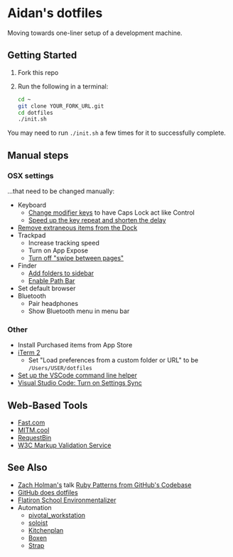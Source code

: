 # Aidan's dotfiles

Moving towards one-liner setup of a development machine.

## Getting Started

1. Fork this repo
1. Run the following in a terminal:

   ```bash
   cd ~
   git clone YOUR_FORK_URL.git
   cd dotfiles
   ./init.sh
   ```

You may need to run `./init.sh` a few times for it to successfully complete.

## Manual steps

### OSX settings

...that need to be changed manually:

- Keyboard
  - [Change modifier keys](https://support.apple.com/guide/mac-help/change-the-behavior-of-the-modifier-keys-mchlp1011/mac) to have Caps Lock act like Control
  - [Speed up the key repeat and shorten the delay](https://support.apple.com/guide/mac-help/set-how-quickly-a-key-repeats-mchl0311bdb4/mac)
- [Remove extraneous items from the Dock](https://support.apple.com/guide/mac-help/dock-mh35859/mac#mchlpf80766d)
- Trackpad
  - Increase tracking speed
  - Turn on App Expose
  - [Turn off "swipe between pages"](https://support.apple.com/guide/mac-help/change-trackpad-preferences-mchlp1226/10.14/mac/10.14)
- Finder
  - [Add folders to sidebar](https://support.apple.com/guide/mac-help/customize-finder-toolbar-sidebar-mac-mchlp3011/mac)
  - [Enable Path Bar](https://www.lifewire.com/use-macs-hidden-finder-path-bar-2260868)
- Set default browser
- Bluetooth
  - Pair headphones
  - Show Bluetooth menu in menu bar

### Other

- Install Purchased items from App Store
- [iTerm 2](http://www.iterm2.com)
  - Set "Load preferences from a custom folder or URL" to be `/Users/USER/dotfiles`
- [Set up the VSCode command line helper](https://code.visualstudio.com/docs/setup/mac#_launching-from-the-command-line)
- [Visual Studio Code: Turn on Settings Sync](https://code.visualstudio.com/docs/editor/settings-sync#_turning-on-settings-sync)

## Web-Based Tools

- [Fast.com](https://fast.com/)
- [MITM.cool](http://mitm.cool/)
- [RequestBin](http://requestb.in/)
- [W3C Markup Validation Service](http://validator.w3.org/)

## See Also

- [Zach Holman's](http://zachholman.com/) talk [Ruby Patterns from GitHub's Codebase](http://speakerdeck.com/u/holman/p/ruby-patterns-from-githubs-codebase?slide=7)
- [GitHub does dotfiles](http://dotfiles.github.com)
- [Flatiron School Environmentalizer](https://github.com/flatiron-school/environmentalizer/)
- Automation
  - [pivotal_workstation](https://github.com/pivotal/pivotal_workstation)
  - [soloist](https://github.com/mkocher/soloist)
  - [Kitchenplan](https://github.com/kitchenplan/kitchenplan)
  - [Boxen](https://boxen.github.com)
  - [Strap](https://github.com/mikemcquaid/strap)
